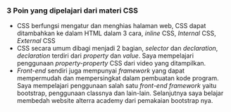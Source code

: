 ### 3 Poin yang dipelajari dari materi CSS
* CSS berfungsi mengatur dan menghias halaman web, CSS dapat ditambahkan ke dalam HTML dalam 3 cara, *inline* CSS, *Internal* CSS, *External* CSS
* CSS secara umum dibagi menjadi 2 bagian, *selector* dan *declaration*, *declaration* terdiri dari *property* dan *value*. Saya mempelajari penggunaan *property-property* CSS dari video yang ditampilkan.
* *Front-end* sendiri juga mempunyai *framework* yang dapat mempermudah dan mempersingkat dalam pembuatan kode program. Saya mempelajari penggunaan salah satu *front-end framework* yaitu bootstrap, penggunaan classnya dan lain-lain. Selanjutnya saya belajar membedah website alterra academy dari pemakaian bootstrap nya.